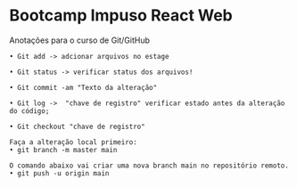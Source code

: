 # Bootcamp Impuso React Web
Anotações para o curso de Git/GitHub

	• Git add -> adcionar arquivos no estage
	
	• Git status -> verificar status dos arquivos!
	
	• Git commit -am "Texto da alteração"

	• Git log ->  "chave de registro" verificar estado antes da alteração do código;

	• Git checkout "chave de registro"

    Faça a alteração local primeiro:
    • git branch -m master main

    O comando abaixo vai criar uma nova branch main no repositório remoto.
    • git push -u origin main
